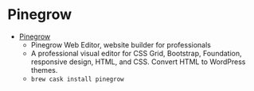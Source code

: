 # Pinegrow
- [Pinegrow](https://pinegrow.com/)
  -  Pinegrow Web Editor, website builder for professionals
  - A professional visual editor for CSS Grid, Bootstrap, Foundation, responsive design, HTML, and CSS. Convert HTML to WordPress themes.
  - `brew cask install pinegrow`
